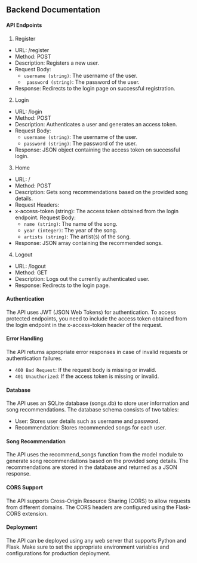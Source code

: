 ## Backend Documentation

#### API Endpoints
1. Register
- URL: /register
- Method: POST
- Description: Registers a new user.
- Request Body:
   - ```username (string)```: The username of the user.
   - ``` password (string)```: The password of the user.
- Response:
Redirects to the login page on successful registration.
2. Login
- URL: /login
- Method: POST
- Description: Authenticates a user and generates an access token.
- Request Body:
    - ```username (string)```: The username of the user.
    - ```password (string)```: The password of the user.
- Response:
JSON object containing the access token on successful login.
3. Home
- URL: /
- Method: POST
- Description: Gets song recommendations based on the provided song details.
- Request Headers:
- x-access-token (string): The access token obtained from the login endpoint.
Request Body:
    - ```name (string)```: The name of the song.
    - ```year (integer)```: The year of the song.
    - ```artists (string)```: The artist(s) of the song.
- Response:
JSON array containing the recommended songs.
4. Logout
- URL: /logout
- Method: GET
- Description: Logs out the currently authenticated user.
- Response:
Redirects to the login page.

#### Authentication
The API uses JWT (JSON Web Tokens) for authentication. To access protected endpoints, you need to include the access token obtained from the login endpoint in the x-access-token header of the request.

#### Error Handling
The API returns appropriate error responses in case of invalid requests or authentication failures.

- ```400 Bad Request```: If the request body is missing or invalid.
- ```401 Unauthorized```: If the access token is missing or invalid.

#### Database
The API uses an SQLite database (songs.db) to store user information and song recommendations. The database schema consists of two tables:

- User: Stores user details such as username and password.
- Recommendation: Stores recommended songs for each user.
#### Song Recommendation
The API uses the recommend_songs function from the model module to generate song recommendations based on the provided song details. The recommendations are stored in the database and returned as a JSON response.

#### CORS Support
The API supports Cross-Origin Resource Sharing (CORS) to allow requests from different domains. The CORS headers are configured using the Flask-CORS extension.

#### Deployment
The API can be deployed using any web server that supports Python and Flask. Make sure to set the appropriate environment variables and configurations for production deployment.
